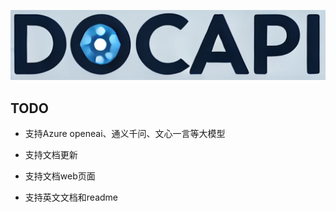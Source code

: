 ![image](assets/logo.png)

## TODO

- 支持Azure openeai、通义千问、文心一言等大模型

- 支持文档更新

- 支持文档web页面

- 支持英文文档和readme
